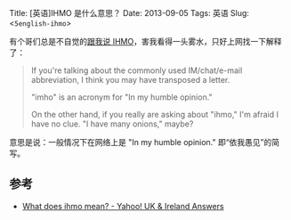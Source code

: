 Title: [英语]IHMO 是什么意思？
Date: 2013-09-05
Tags: 英语
Slug: <`5english-ihmo`>

有个哥们总是不自觉的[跟我说 IHMO](https://github.com/makinacorpus/django-screamshot/pull/18#issuecomment-23845044)，害我看得一头雾水，只好上网找一下解释了：

> If you're talking about the commonly used IM/chat/e-mail abbreviation, I think you may have transposed a letter.
> 
> "imho" is an acronym for "In my humble opinion."
> 
> On the other hand, if you really are asking about "ihmo," I'm afraid I have no clue. "I have many onions," maybe?

意思是说：一般情况下在网络上是 "In my humble opinion." 即“依我愚见”的简写。


## 参考

* [What does ihmo mean? - Yahoo! UK & Ireland Answers](http://uk.answers.yahoo.com/question/index?qid=20061210085159AAqLHjm)
